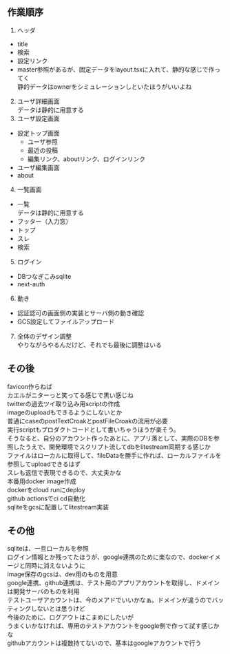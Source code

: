 
## 作業順序
1. ヘッダ  
  - title  
  - 検索  
  - 設定リンク  
  - master参照があるが、固定データをlayout.tsxに入れて、静的な感じで作ってく  
    静的データはownerをシミュレーションしといたほうがいいよね  
2. ユーザ詳細画面  
  データは静的に用意する  
3. ユーザ設定画面  
  - 設定トップ画面  
    - ユーザ参照  
    - 最近の投稿  
    - 編集リンク、aboutリンク、ログインリンク  
  - ユーザ編集画面  
  - about  
4. 一覧画面  
  - 一覧  
    データは静的に用意する  
  - フッター（入力窓）  
  - トップ  
  - スレ  
  - 検索  
5. ログイン  
  - DBつなぎこみsqlite  
  - next-auth  
6. 動き  
  - 認証認可の画面側の実装とサーバ側の動き確認  
  - GCS設定してファイルアップロード  
7. 全体のデザイン調整  
  やりながらやるんだけど、それでも最後に調整はいる  

## その後
favicon作らねば  
  カエルがニターっと笑ってる感じで黒い感じね  
twitterの過去ツイ取り込み用scriptの作成  
  imageのuploadもできるようにしないとか  
  普通にcaseのpostTextCroakとpostFileCroakの流用が必要  
  実行scriptもプロダクトコードとして書いちゃうほうが楽そう。  
  そうなると、自分のアカウント作ったあとに、アプリ落として、実際のDBを参照したうえで、開発環境でスクリプト流してdbをlitestream同期する感じか  
  ファイルはローカルに取得して、fileDataを勝手に作れば、ローカルファイルを参照してuploadできるはず  
  スレも返信で表現できるので、大丈夫かな  
本番用docker image作成  
dockerをcloud runにdeploy  
github actionsでci cd自動化  
sqliteをgcsに配置してlitestream実装  

## その他
sqliteは、一旦ローカルを参照  
  ログイン情報とか残ってたほうが、google連携のために楽なので、dockerイメージと同時に消えないように  
image保存のgcsは、dev用のものを用意  
google連携、github連携は、テスト用のアプリアカウントを取得し、ドメインは開発サーバのものを利用  
  テストユーザアカウントは、今のメアドでいいかなぁ。ドメインが違うのでバッティングしないとは思うけど  
  今後のために、ログアウトはこまめにしたいが  
  うまくいかなければ、専用のテストアカウントをgoogle側で作って試す感じかな  
  githubアカウントは複数持てないので、基本はgoogleアカウントで行う  

